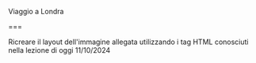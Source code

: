 Viaggio a Londra

===

Ricreare il layout dell'immagine allegata utilizzando i tag HTML conosciuti nella lezione di oggi 11/10/2024
